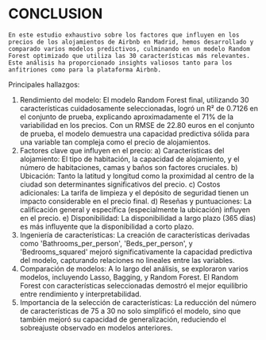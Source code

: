 # CONCLUSION
	En este estudio exhaustivo sobre los factores que influyen en los precios de los alojamientos de Airbnb en Madrid, hemos desarrollado y comparado varios modelos predictivos, culminando en un modelo Random Forest optimizado que utiliza las 30 características más relevantes. Este análisis ha proporcionado insights valiosos tanto para los anfitriones como para la plataforma Airbnb.

Principales hallazgos:
1.	Rendimiento del modelo:
El modelo Random Forest final, utilizando 30 características cuidadosamente seleccionadas, logró un R² de 0.7126 en el conjunto de prueba, explicando aproximadamente el 71% de la variabilidad en los precios. Con un RMSE de 22.80 euros en el conjunto de prueba, el modelo demuestra una capacidad predictiva sólida para una variable tan compleja como el precio de alojamientos.
2.	Factores clave que influyen en el precio:
a) Características del alojamiento: El tipo de habitación, la capacidad de alojamiento, y el número de habitaciones, camas y baños son factores cruciales.
b) Ubicación: Tanto la latitud y longitud como la proximidad al centro de la ciudad son determinantes significativos del precio.
c) Costos adicionales: La tarifa de limpieza y el depósito de seguridad tienen un impacto considerable en el precio final.
d) Reseñas y puntuaciones: La calificación general y específica (especialmente la ubicación) influyen en el precio.
e) Disponibilidad: La disponibilidad a largo plazo (365 días) es más influyente que la disponibilidad a corto plazo.
3.	Ingeniería de características:
La creación de características derivadas como 'Bathrooms_per_person', 'Beds_per_person', y 'Bedrooms_squared' mejoró significativamente la capacidad predictiva del modelo, capturando relaciones no lineales entre las variables.
4.	Comparación de modelos:
A lo largo del análisis, se exploraron varios modelos, incluyendo Lasso, Bagging, y Random Forest. El Random Forest con características seleccionadas demostró el mejor equilibrio entre rendimiento y interpretabilidad.
5.	Importancia de la selección de características:
La reducción del número de características de 75 a 30 no solo simplificó el modelo, sino que también mejoró su capacidad de generalización, reduciendo el sobreajuste observado en modelos anteriores.
